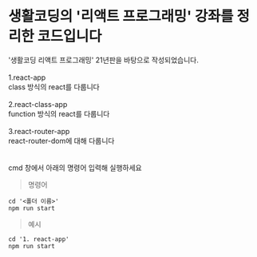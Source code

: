 # 생활코딩의 '리액트 프로그래밍' 강좌를 정리한 코드입니다

'생활코딩 리액트 프로그래밍' 21년판을 바탕으로 작성되었습니다.<br/><br/>
1.react-app<br/> 
class 방식의 react를 다룹니다<br/><br/> 
2.react-class-app<br/> 
function 방식의 react를 다룹니다<br/><br/>
3.react-router-app<br/> 
react-router-dom에 대해 다룹니다<br/><br/>
<br/>
cmd 창에서 아래의 명령어 입력해 실행하세요

>명령어
```
cd '<폴더 이름>'
npm run start
```
>예시
```
cd '1. react-app'
npm run start
```